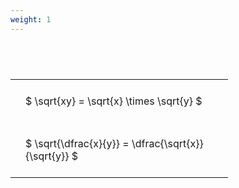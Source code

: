 ```yaml
---
weight: 1
---
```


#  
<br>
<style type="text/css">
#T_25184 th.col_heading {
  text-align: left;
  font-size: 1em;
}
#T_25184 td {
  text-align: left;
  font-size: 1em;
  padding: 1.5em;
}
#T_25184_row0_col0, #T_25184_row1_col0 {
  width: 300px;
  white-space: pre-wrap;
}
</style>
<table id="T_25184">
  <thead>
  </thead>
  <tbody>
    <tr>
      <td id="T_25184_row0_col0" class="data row0 col0" >$ \sqrt{xy} = \sqrt{x} \times \sqrt{y} $</td>
    </tr>
    <tr>
      <td id="T_25184_row1_col0" class="data row1 col0" >$ \sqrt{\dfrac{x}{y}} = \dfrac{\sqrt{x}}{\sqrt{y}} $</td>
    </tr>
  </tbody>
</table>
